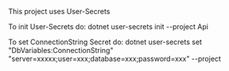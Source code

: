 This project uses User-Secrets

To init User-Secrets do:
dotnet user-secrets init --project Api

To set ConnectionString Secret do:
dotnet user-secrets set "DbVariables:ConnectionString" "server=xxxxx;user=xxx;database=xxx;password=xxx" --project 

